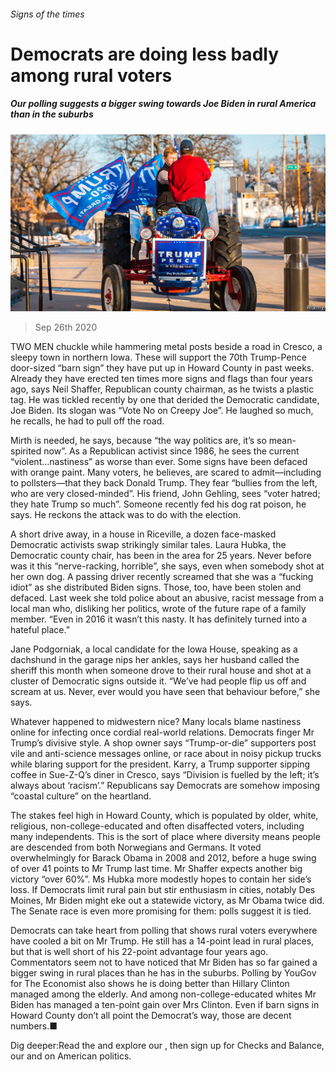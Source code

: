 ###### Signs of the times

# Democrats are doing less badly among rural voters 

##### Our polling suggests a bigger swing towards Joe Biden in rural America than in the suburbs 

![image](images/20200926_USP006_1.jpg) 

> Sep 26th 2020 

TWO MEN chuckle while hammering metal posts beside a road in Cresco, a sleepy town in northern Iowa. These will support the 70th Trump-Pence door-sized “barn sign” they have put up in Howard County in past weeks. Already they have erected ten times more signs and flags than four years ago, says Neil Shaffer, Republican county chairman, as he twists a plastic tag. He was tickled recently by one that derided the Democratic candidate, Joe Biden. Its slogan was “Vote No on Creepy Joe”. He laughed so much, he recalls, he had to pull off the road.

Mirth is needed, he says, because “the way politics are, it’s so mean-spirited now”. As a Republican activist since 1986, he sees the current “violent…nastiness” as worse than ever. Some signs have been defaced with orange paint. Many voters, he believes, are scared to admit—including to pollsters—that they back Donald Trump. They fear “bullies from the left, who are very closed-minded”. His friend, John Gehling, sees “voter hatred; they hate Trump so much”. Someone recently fed his dog rat poison, he says. He reckons the attack was to do with the election.


A short drive away, in a house in Riceville, a dozen face-masked Democratic activists swap strikingly similar tales. Laura Hubka, the Democratic county chair, has been in the area for 25 years. Never before was it this “nerve-racking, horrible”, she says, even when somebody shot at her own dog. A passing driver recently screamed that she was a “fucking idiot” as she distributed Biden signs. Those, too, have been stolen and defaced. Last week she told police about an abusive, racist message from a local man who, disliking her politics, wrote of the future rape of a family member. “Even in 2016 it wasn’t this nasty. It has definitely turned into a hateful place.”

Jane Podgorniak, a local candidate for the Iowa House, speaking as a dachshund in the garage nips her ankles, says her husband called the sheriff this month when someone drove to their rural house and shot at a cluster of Democratic signs outside it. “We’ve had people flip us off and scream at us. Never, ever would you have seen that behaviour before,” she says.

Whatever happened to midwestern nice? Many locals blame nastiness online for infecting once cordial real-world relations. Democrats finger Mr Trump’s divisive style. A shop owner says “Trump-or-die” supporters post vile and anti-science messages online, or race about in noisy pickup trucks while blaring support for the president. Karry, a Trump supporter sipping coffee in Sue-Z-Q’s diner in Cresco, says “Division is fuelled by the left; it’s always about ‘racism’.” Republicans say Democrats are somehow imposing “coastal culture” on the heartland.

The stakes feel high in Howard County, which is populated by older, white, religious, non-college-educated and often disaffected voters, including many independents. This is the sort of place where diversity means people are descended from both Norwegians and Germans. It voted overwhelmingly for Barack Obama in 2008 and 2012, before a huge swing of over 41 points to Mr Trump last time. Mr Shaffer expects another big victory “over 60%”. Ms Hubka more modestly hopes to contain her side’s loss. If Democrats limit rural pain but stir enthusiasm in cities, notably Des Moines, Mr Biden might eke out a statewide victory, as Mr Obama twice did. The Senate race is even more promising for them: polls suggest it is tied.

Democrats can take heart from polling that shows rural voters everywhere have cooled a bit on Mr Trump. He still has a 14-point lead in rural places, but that is well short of his 22-point advantage four years ago. Commentators seem not to have noticed that Mr Biden has so far gained a bigger swing in rural places than he has in the suburbs. Polling by YouGov for The Economist also shows he is doing better than Hillary Clinton managed among the elderly. And among non-college-educated whites Mr Biden has managed a ten-point gain over Mrs Clinton. Even if barn signs in Howard County don’t all point the Democrat’s way, those are decent numbers.■

Dig deeper:Read the  and explore our , then sign up for Checks and Balance, our  and  on American politics.

